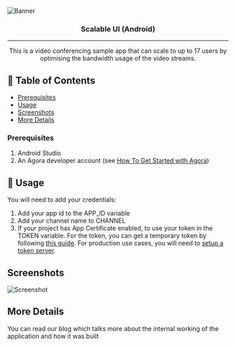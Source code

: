 ![Banner](https://github.com/samyak-jain/Scalable-UI-Android/blob/assets/banner.png)
<h3 align="center">Scalable UI (Android)</h3>

---

<p align="center"> This is a video conferencing sample app that can scale to up to 17 users by optimising the bandwidth usage of the video streams.
    <br> 
</p>

## 📝 Table of Contents
- [Prerequisites](#prerequisites)
- [Usage](#usage)
- [Screenshots](#screenshots)
- [More Details](#more_details)

### Prerequisites <a name="prerequisites"></a>
1.	Android Studio
2.	An Agora developer account (see [How To Get Started with Agora](https://www.agora.io/en/blog/how-to-get-started-with-agora?utm_source=medium&utm_medium=blog&utm_campaign=building_scalable_ui_for_android_using_agora))

## 🎈 Usage <a name="usage"></a>
You will need to add your credentials:
1.	Add your app id to the APP_ID variable
2.	Add your channel name to CHANNEL
3.	If your project has App Certificate enabled, to use your token in the TOKEN variable. 
For the token, you can get a temporary token by following [this guide](https://docs.agora.io/en/Agora%20Platform/token?platform=Android#generate-a-token). 
For production use cases, you will need to [setup a token server](https://docs.agora.io/en/Video/token_server?platform=Android&changePlatformAlert=Android).

## Screenshots <a name="screenshots"></a>
![Screenshot](https://github.com/samyak-jain/Scalable-UI-Android/blob/assets/screenshot.jpeg)

## More Details <a name="more_details"></a>
You can read our blog which talks more about the internal working of the application and how it was built
